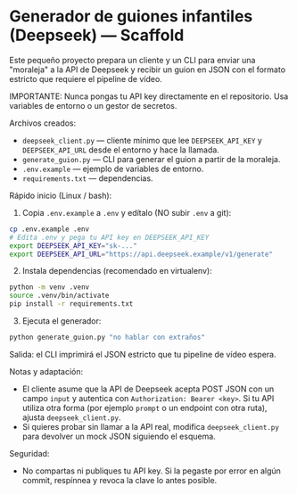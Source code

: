 # Generador de guiones infantiles (Deepseek) — Scaffold

Este pequeño proyecto prepara un cliente y un CLI para enviar una "moraleja" a la API de Deepseek y recibir un guion en JSON con el formato estricto que requiere el pipeline de vídeo.

IMPORTANTE: Nunca pongas tu API key directamente en el repositorio. Usa variables de entorno o un gestor de secretos.

Archivos creados:

- `deepseek_client.py` — cliente mínimo que lee `DEEPSEEK_API_KEY` y `DEEPSEEK_API_URL` desde el entorno y hace la llamada.
- `generate_guion.py` — CLI para generar el guion a partir de la moraleja.
- `.env.example` — ejemplo de variables de entorno.
- `requirements.txt` — dependencias.

Rápido inicio (Linux / bash):

1. Copia `.env.example` a `.env` y edítalo (NO subir `.env` a git):

```bash
cp .env.example .env
# Edita .env y pega tu API key en DEEPSEEK_API_KEY
export DEEPSEEK_API_KEY="sk-..."
export DEEPSEEK_API_URL="https://api.deepseek.example/v1/generate"
```

2. Instala dependencias (recomendado en virtualenv):

```bash
python -m venv .venv
source .venv/bin/activate
pip install -r requirements.txt
```

3. Ejecuta el generador:

```bash
python generate_guion.py "no hablar con extraños"
```

Salida: el CLI imprimirá el JSON estricto que tu pipeline de vídeo espera.

Notas y adaptación:

- El cliente asume que la API de Deepseek acepta POST JSON con un campo `input` y autentica con `Authorization: Bearer <key>`.
  Si tu API utiliza otra forma (por ejemplo `prompt` o un endpoint con otra ruta), ajusta `deepseek_client.py`.
- Si quieres probar sin llamar a la API real, modifica `deepseek_client.py` para devolver un mock JSON siguiendo el esquema.

Seguridad:

- No compartas ni publiques tu API key. Si la pegaste por error en algún commit, respínnea y revoca la clave lo antes posible.
